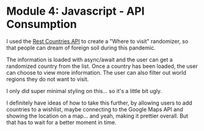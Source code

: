 # Module 4: Javascript - API Consumption

I used the [Rest Countries API](https://restcountries.eu) to create a "Where to visit" randomizer, so that people can dream of foreign soil during this pandemic.

The information is loaded with async/await and the user can get a randomized country from the list. Once a country has been loaded, the user can choose to view more information. The user can also filter out world regions they do not want to visit.

I only did super minimal styling on this... so it's a little bit ugly.

I definitely have ideas of how to take this further, by allowing users to add countries to a wishlist, maybe connecting to the Google Maps API and showing the location on a map... and yeah, making it prettier overall. But that has to wait for a better moment in time.
